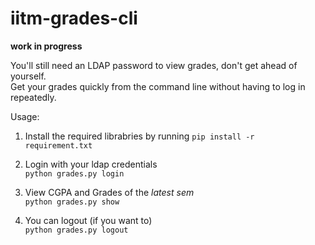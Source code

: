 # iitm-grades-cli

**work in progress**

You'll still need an LDAP password to view grades, don't get ahead of yourself.   
Get your grades quickly from the command line without having to log in repeatedly.   

Usage:
1. Install the required librabries by running
`pip install -r requirement.txt`   
   
2. Login with your ldap credentials   
`python grades.py login`   
   
3. View CGPA and Grades of the *latest sem*   
`python grades.py show`   
   
4. You can logout (if you want to)   
`python grades.py logout`
